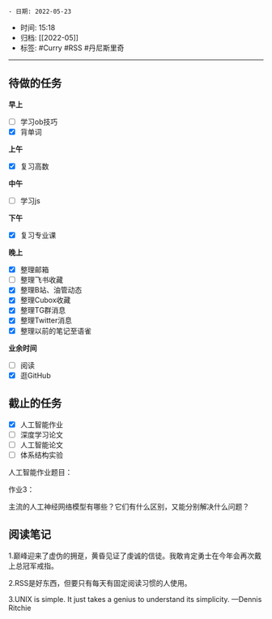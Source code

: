 	- 日期: 2022-05-23
- 时间: 15:18
- 归档: [[2022-05]]
- 标签: #Curry  #RSS #丹尼斯里奇
---

## 待做的任务

**早上**

- [ ] 学习ob技巧
- [x] 背单词

**上午**

- [x] 复习高数

**中午**

- [ ] 学习js

**下午**

- [x] 复习专业课

**晚上**

- [x] 整理邮箱
- [ ] 整理飞书收藏
- [x] 整理B站、油管动态
- [x] 整理Cubox收藏
- [x] 整理TG群消息
- [x] 整理Twitter消息
- [x] 整理以前的笔记至语雀

**业余时间**

- [ ] 阅读 
- [x] 逛GitHub

## 截止的任务

- [x] 人工智能作业
- [ ] 深度学习论文
- [ ] 人工智能论文
- [ ] 体系结构实验

人工智能作业题目：

作业3：

主流的人工神经网络模型有哪些？它们有什么区别，又能分别解决什么问题？

## 阅读笔记

1.巅峰迎来了虚伪的拥趸，黄昏见证了虔诚的信徒。我敢肯定勇士在今年会再次戴上总冠军戒指。

2.RSS是好东西，但要只有每天有固定阅读习惯的人使用。

3.UNIX is simple. It just takes a genius to understand its simplicity. —Dennis Ritchie
